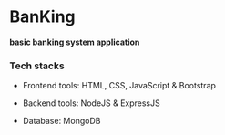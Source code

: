 # BanKing

**basic banking system application**

### Tech stacks

- Frontend tools: HTML, CSS, JavaScript & Bootstrap

- Backend tools: NodeJS & ExpressJS 

- Database: MongoDB